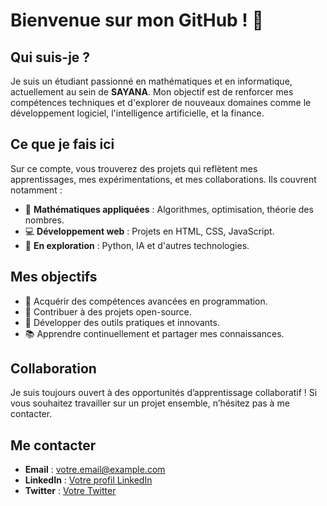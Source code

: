 # Bienvenue sur mon GitHub ! 👋

## Qui suis-je ?  
Je suis un étudiant passionné en mathématiques et en informatique, actuellement au sein de **SAYANA**. Mon objectif est de renforcer mes compétences techniques et d'explorer de nouveaux domaines comme le développement logiciel, l'intelligence artificielle, et la finance.

## Ce que je fais ici  
Sur ce compte, vous trouverez des projets qui reflètent mes apprentissages, mes expérimentations, et mes collaborations. Ils couvrent notamment :  
- 🔢 **Mathématiques appliquées** : Algorithmes, optimisation, théorie des nombres.  
- 💻 **Développement web** : Projets en HTML, CSS, JavaScript.   
- 🚀 **En exploration** : Python, IA et d'autres technologies.

## Mes objectifs  
- 🚀 Acquérir des compétences avancées en programmation.  
- 🤝 Contribuer à des projets open-source.  
- 🎯 Développer des outils pratiques et innovants.  
- 📚 Apprendre continuellement et partager mes connaissances.  

## Collaboration  
Je suis toujours ouvert à des opportunités d’apprentissage collaboratif ! Si vous souhaitez travailler sur un projet ensemble, n’hésitez pas à me contacter.  

## Me contacter  
- **Email** : [votre.email@example.com](mailto:votre.email@example.com)  
- **LinkedIn** : [Votre profil LinkedIn](https://linkedin.com/in/votreprofil)  
- **Twitter** : [Votre Twitter](https://twitter.com/votretwitter)
